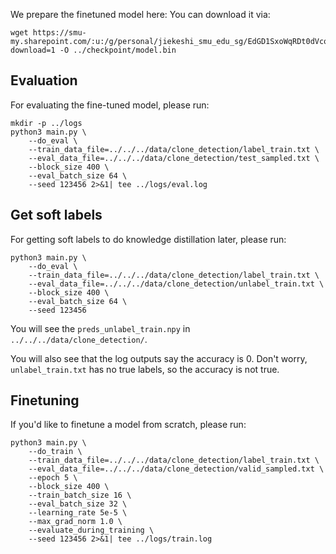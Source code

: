 We prepare the finetuned model here:
You can download it via:
```
wget https://smu-my.sharepoint.com/:u:/g/personal/jiekeshi_smu_edu_sg/EdGD1SxoWqRDt0dVcqNO0TwBAluQj0KJA2DE9swMwUHkng?download=1 -O ../checkpoint/model.bin
```
## Evaluation
For evaluating the fine-tuned model, please run:
```
mkdir -p ../logs
python3 main.py \
    --do_eval \
    --train_data_file=../../../data/clone_detection/label_train.txt \
    --eval_data_file=../../../data/clone_detection/test_sampled.txt \
    --block_size 400 \
    --eval_batch_size 64 \
    --seed 123456 2>&1| tee ../logs/eval.log
```
## Get soft labels
For getting soft labels to do knowledge distillation later, please run:
```
python3 main.py \
    --do_eval \
    --train_data_file=../../../data/clone_detection/label_train.txt \
    --eval_data_file=../../../data/clone_detection/unlabel_train.txt \
    --block_size 400 \
    --eval_batch_size 64 \
    --seed 123456
```
You will see the `preds_unlabel_train.npy` in `../../../data/clone_detection/`. 

You will also see that the log outputs say the accuracy is 0. Don't worry,  `unlabel_train.txt` has no true labels, so the accuracy is not true.

## Finetuning
If you'd like to finetune a model from scratch, please run:
```
python3 main.py \
    --do_train \
    --train_data_file=../../../data/clone_detection/label_train.txt \
    --eval_data_file=../../../data/clone_detection/valid_sampled.txt \
    --epoch 5 \
    --block_size 400 \
    --train_batch_size 16 \
    --eval_batch_size 32 \
    --learning_rate 5e-5 \
    --max_grad_norm 1.0 \
    --evaluate_during_training \
    --seed 123456 2>&1| tee ../logs/train.log
```
